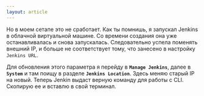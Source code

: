 ```yaml
---
layout: article
---
```

Но в моем сетапе это не сработает. Как ты помнишь, я запускал Jenkins в облачной виртуальной машине. Со времени создания она уже останавливалась и снова запускалась. Следовательно успела поменять внешний IP, и больше не соответствует тому, что занесено в настройку `Jenkins URL`.

Для обновления этого параметра я перейду в **`Manage Jenkins`**, далее в **`System`** и там поищу в разделе **`Jenkins Location`**. Здесь меняю старый IP на новый. Теперь Jenkin выдаст верную команду для работы с CLI. Скопирую ее и вставлю в свой терминал.
